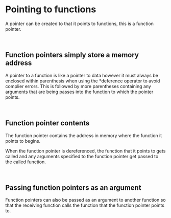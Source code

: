# Pointing to functions

A pointer can be created to that it points to functions, this is a function pointer. 

<br>

## Function pointers simply store a memory address

A pointer to a function is like a pointer to data however it must always be enclosed within parenthesis when using the *deference operator to avoid complier errors. This is followed by more parentheses containing any arguments that are being passes into the function to which the pointer points. 

<br>

## Function pointer contents

The function pointer contains the address in memory where the function it points to begins. 

When the function pointer is dereferenced, the function that it points to gets called and any arguments specified to the function pointer get passed to the called function. 

<br>

## Passing function pointers as an argument

Function pointers can also be passed as an argument to another function so that the receiving function calls the function that the function pointer points to. 